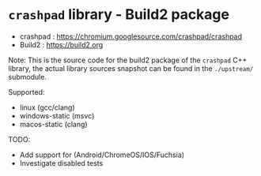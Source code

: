 `crashpad` library - Build2 package
================================

 - crashpad : https://chromium.googlesource.com/crashpad/crashpad
 - Build2 : https://build2.org

Note: This is the source code for the build2 package of the `crashpad` C++ library,
the actual library sources snapshot can be found in the `./upstream/` submodule.

Supported:
 - linux (gcc/clang)
 - windows-static (msvc)
 - macos-static (clang)

TODO:
 - Add support for (Android/ChromeOS/IOS/Fuchsia)
 - Investigate disabled tests
